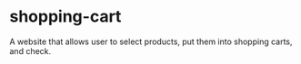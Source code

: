 # shopping-cart
A website that allows user to select products, put them into shopping carts, and check.
